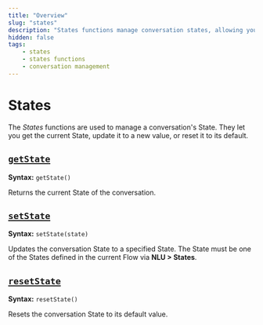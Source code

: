 ```yaml
---
title: "Overview"
slug: "states"
description: "States functions manage conversation states, allowing you to get, set, or reset the current state."
hidden: false
tags:
    - states
    - states functions
    - conversation management
---
```


# States

The _States_ functions are used to manage a conversation's State. They let you get the current State, update it to a new value, or reset it to its default.

## [`getState`](getState.md)

**Syntax:** `getState()`

Returns the current State of the conversation.

## [`setState`](setState.md)

**Syntax:** `setState(state)`

Updates the conversation State to a specified State. The State must be one of the States defined in the current Flow via **NLU > States**.

## [`resetState`](resetState.md)

**Syntax:** `resetState()`

Resets the conversation State to its default value.